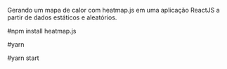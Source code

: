 Gerando um mapa de calor com heatmap.js em uma aplicação ReactJS a partir de dados estáticos e aleatórios.

#npm install heatmap.js

#yarn

#yarn start